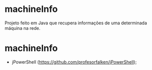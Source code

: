 # machineInfo
Projeto feito em Java que recupera informações de uma determinada máquina na rede.

# machineInfo
- jPowerShell (https://github.com/profesorfalken/jPowerShell);
